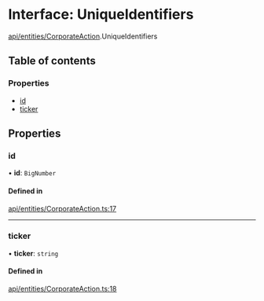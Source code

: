 # Interface: UniqueIdentifiers

[api/entities/CorporateAction](../wiki/api.entities.CorporateAction).UniqueIdentifiers

## Table of contents

### Properties

- [id](../wiki/api.entities.CorporateAction.UniqueIdentifiers#id)
- [ticker](../wiki/api.entities.CorporateAction.UniqueIdentifiers#ticker)

## Properties

### id

• **id**: `BigNumber`

#### Defined in

[api/entities/CorporateAction.ts:17](https://github.com/PolymeshAssociation/polymesh-sdk/blob/3d14e829/src/api/entities/CorporateAction.ts#L17)

___

### ticker

• **ticker**: `string`

#### Defined in

[api/entities/CorporateAction.ts:18](https://github.com/PolymeshAssociation/polymesh-sdk/blob/3d14e829/src/api/entities/CorporateAction.ts#L18)
